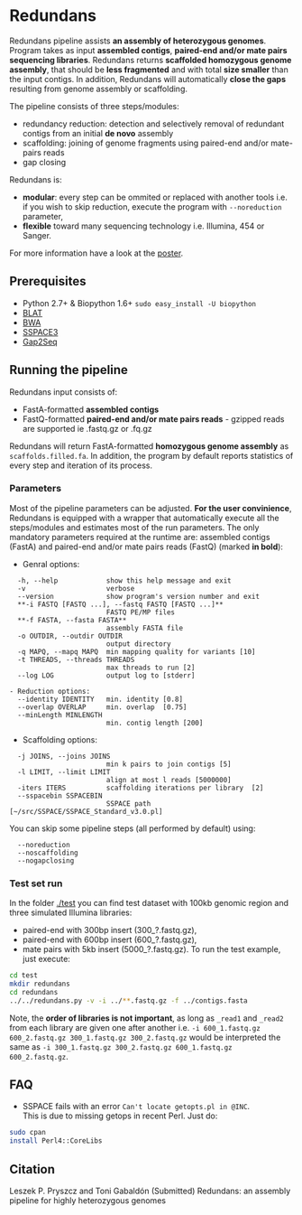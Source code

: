 # Redundans

Redundans pipeline assists **an assembly of heterozygous genomes**. 
Program takes as input **assembled contigs**, **paired-end and/or mate pairs sequencing libraries**. Redundans returns **scaffolded homozygous genome assembly**, that should be **less fragmented** and with total **size smaller** than the input contigs. In addition, Redundans will automatically **close the gaps** resulting from genome assembly or scaffolding. 

The pipeline consists of three steps/modules: 

- redundancy reduction: detection and selectively removal of redundant contigs from an initial **de novo** assembly
- scaffolding: joining of genome fragments using paired-end and/or mate-pairs reads
- gap closing

Redundans is: 
- **modular**: every step can be ommited or replaced with another tools i.e. if you wish to skip reduction, execute the program with `--noreduction` parameter,     
- **flexible** toward many sequencing technology i.e. Illumina, 454 or Sanger. 

For more information have a look at the [poster](https://github.com/lpryszcz/redundans/blob/master/docs/poster.pdf).

## Prerequisites
- Python 2.7+ & Biopython 1.6+ `sudo easy_install -U biopython`
- [BLAT](https://genome.ucsc.edu/FAQ/FAQblat.html#blat3)
- [BWA](http://bio-bwa.sourceforge.net/)
- [SSPACE3](http://www.baseclear.com/genomics/bioinformatics/basetools/SSPACE)
- [Gap2Seq](http://www.cs.helsinki.fi/u/lmsalmel/Gap2Seq/)

## Running the pipeline
Redundans input consists of: 
- FastA-formatted **assembled contigs**
- FastQ-formatted **paired-end and/or mate pairs reads** - gzipped reads are supported ie .fastq.gz or .fq.gz 

Redundans will return FastA-formatted **homozygous genome assembly** as `scaffolds.filled.fa`. In addition, the program by default reports statistics of every step and iteration of its process.  

### Parameters
Most of the pipeline parameters can be adjusted. **For the user convinience**, Redundans is equipped with a wrapper that automatically execute all the steps/modules and estimates most of the run parameters. 
The only mandatory parameters required at the runtime are: assembled contigs (FastA) and paired-end and/or mate pairs reads (FastQ) (marked **in bold**): 
- Genral options:
```
  -h, --help            show this help message and exit
  -v                    verbose
  --version             show program's version number and exit
  **-i FASTQ [FASTQ ...], --fastq FASTQ [FASTQ ...]**
                        FASTQ PE/MP files
  **-f FASTA, --fasta FASTA**
                        assembly FASTA file
  -o OUTDIR, --outdir OUTDIR
                        output directory
  -q MAPQ, --mapq MAPQ  min mapping quality for variants [10]
  -t THREADS, --threads THREADS
                        max threads to run [2]
  --log LOG             output log to [stderr]

- Reduction options:
  --identity IDENTITY   min. identity [0.8]
  --overlap OVERLAP     min. overlap  [0.75]
  --minLength MINLENGTH
                        min. contig length [200]
```
- Scaffolding options:
```
  -j JOINS, --joins JOINS
                        min k pairs to join contigs [5]
  -l LIMIT, --limit LIMIT
                        align at most l reads [5000000]
  -iters ITERS          scaffolding iterations per library  [2]
  --sspacebin SSPACEBIN
                        SSPACE path  [~/src/SSPACE/SSPACE_Standard_v3.0.pl]
```
You can skip some pipeline steps (all performed by default) using:
```
  --noreduction
  --noscaffolding
  --nogapclosing
```

### Test set run
In the folder [./test](https://github.com/lpryszcz/redundans/tree/master/test) you can find test dataset with 100kb genomic region and three simulated Illumina libraries: 
- paired-end with 300bp insert (300_?.fastq.gz), 
- paired-end with 600bp insert (600_?.fastq.gz),  
- mate pairs with 5kb insert (5000_?.fastq.gz). 
To run the test example, just execute: 
```bash
cd test
mkdir redundans 
cd redundans
../../redundans.py -v -i ../**.fastq.gz -f ../contigs.fasta
```

Note, the **order of libraries is not important**, as long as `_read1` and `_read2` from each library are given one after another i.e. `-i 600_1.fastq.gz 600_2.fastq.gz 300_1.fastq.gz 300_2.fastq.gz` would be interpreted the same as `-i 300_1.fastq.gz 300_2.fastq.gz 600_1.fastq.gz 600_2.fastq.gz`. 

## FAQ

- SSPACE fails with an error `Can't locate getopts.pl in @INC`.  
This is due to missing getops in recent Perl. Just do:
```bash
sudo cpan
install Perl4::CoreLibs
```

## Citation
Leszek P. Pryszcz and Toni Gabaldón (Submitted) Redundans: an assembly pipeline for highly heterozygous genomes 
